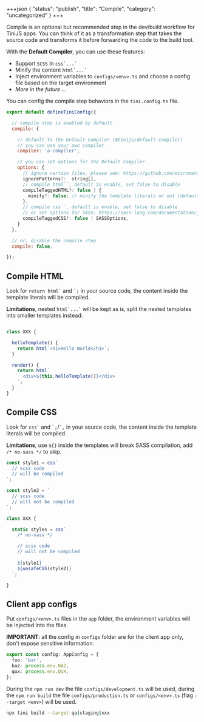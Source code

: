 +++json
{
  "status": "publish",
  "title": "Compile",
  "category": "uncategorized"
}
+++

Compile is an optional but recommended step in the dev/build workflow for TiniJS apps. You can think of it as a transformation step that takes the source code and transforms it before forwarding the code to the build tool.

With the **Default Compiler**, you can use these features:
- Support `SCSS` in `` css`...` ``
- Minify the content `` html`...` ``
- Inject environment variables to `configs/<env>.ts` and choose a config file based on the target environment
- _More in the future ..._

You can config the compile step behaviors in the `tini.config.ts` file.

```js
export default defineTiniConfig({

  // compile step is enabled by default
  compile: {

    // default to the Default Compiler (@tinijs/default-compiler)
    // you can use your own compiler
    compiler: 'a-compiler',

    // you can set options for the Default Compiler
    options: {
      // ignore certain files, please see: https://github.com/micromatch/picomatch
      ignorePatterns?:  string[],
      // compile html``, default is enable, set false to disable
      compileTaggedHTML?: false | {
        minify?: false; // minify the template literals or not (default is minified)
      },
      // compile css``, default is enable, set false to disable
      // or set options for SASS: https://sass-lang.com/documentation/js-api/interfaces/stringoptions/
      compileTaggedCSS?: false | SASSOptions,
    }
  },

  // or, disable the compile step
  compile: false,

});
```

## Compile HTML

Look for `` return html` `` and `` `; `` in your source code, the content inside the template literals will be compiled.

**Limitations**, nested `` html`...` `` will be kept as is, split the nested templates into smaller templates instead:

```ts

class XXX {

  helloTemplate() {
    return html`<h1>Hello World</h1>`;
  }

  render() {
    return html`
      <div>${this.helloTemplate()}</div>
    `;
  }
}
```

## Compile CSS

Look for `` css` `` and `` `; ``/`` `, `` in your source code, the content inside the template literals will be compiled.

**Limitations**, use `${}` inside the templates will break SASS compilation, add `/* no-sass */` to skip.

```ts
const style1 = css`
  // scss code
  // will be compiled
`;

const style2 = `
  // scss code
  // will not be compiled
`;

class XXX {

  static styles = css`
    /* no-sass */

    // scss code
    // will not be compiled
  
    ${style1}
    ${unsafeCSS(style2)}
  `;

}
```

## Client app configs

Put `configs/<env>.ts` files in the `app` folder, the environment variables will be injected into the files.

**IMPORTANT**: all the config in `configs` folder are for the client app only, don't expose sensitive information.

```ts
export const config: AppConfig = {
  foo: 'bar',
  baz: process.env.BAZ,
  qux: process.env.QUX,
};
```

During the `npm run dev` the file `configs/development.ts` will be used, during the `npm run build` the file `configs/production.ts` or `configs/<env>.ts` (flag `--target <env>`) will be used.

```bash
npx tini build --target qa|staging|xxx
```
